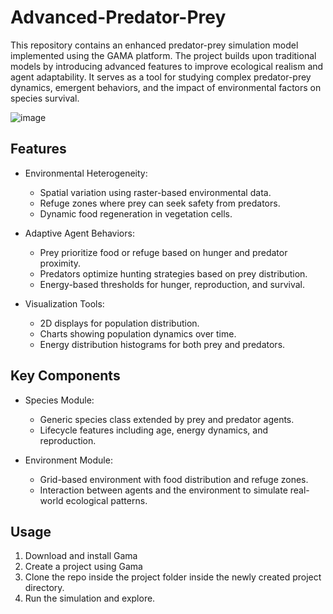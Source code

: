 # Advanced-Predator-Prey
This repository contains an enhanced predator-prey simulation model implemented using the GAMA platform. The project builds upon traditional models by introducing advanced features to improve ecological realism and agent adaptability. It serves as a tool for studying complex predator-prey dynamics, emergent behaviors, and the impact of environmental factors on species survival.

![image](https://github.com/user-attachments/assets/8310a498-a3b5-4680-827a-9fdba37b330a)


## Features

* Environmental Heterogeneity:
  * Spatial variation using raster-based environmental data.
  * Refuge zones where prey can seek safety from predators.
  * Dynamic food regeneration in vegetation cells.

* Adaptive Agent Behaviors:
  * Prey prioritize food or refuge based on hunger and predator proximity.
  * Predators optimize hunting strategies based on prey distribution.
  * Energy-based thresholds for hunger, reproduction, and survival.
* Visualization Tools:
  * 2D displays for population distribution.
  * Charts showing population dynamics over time.
  * Energy distribution histograms for both prey and predators.

## Key Components
* Species Module:
  * Generic species class extended by prey and predator agents.
  * Lifecycle features including age, energy dynamics, and reproduction.

* Environment Module:
  * Grid-based environment with food distribution and refuge zones.
  * Interaction between agents and the environment to simulate real-world ecological patterns.

## Usage
1. Download and install Gama 
2. Create a project using Gama
3. Clone the repo inside the project folder inside the newly created project directory.
4. Run the simulation and explore.
